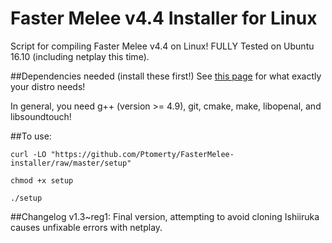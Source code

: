 # Faster Melee v4.4 Installer for Linux

Script for compiling Faster Melee v4.4 on Linux! FULLY Tested on Ubuntu 16.10 (including netplay this time).

##Dependencies needed (install these first!)
See [this page](https://wiki.dolphin-emu.org/index.php?title=Building_Dolphin_on_Linux) for what exactly your distro needs!

In general, you need g++ (version >= 4.9), git, cmake, make, libopenal, and libsoundtouch!

##To use:

`curl -LO "https://github.com/Ptomerty/FasterMelee-installer/raw/master/setup"`

`chmod +x setup`

`./setup`

##Changelog
v1.3~reg1: Final version, attempting to avoid cloning Ishiiruka causes unfixable errors with netplay.
